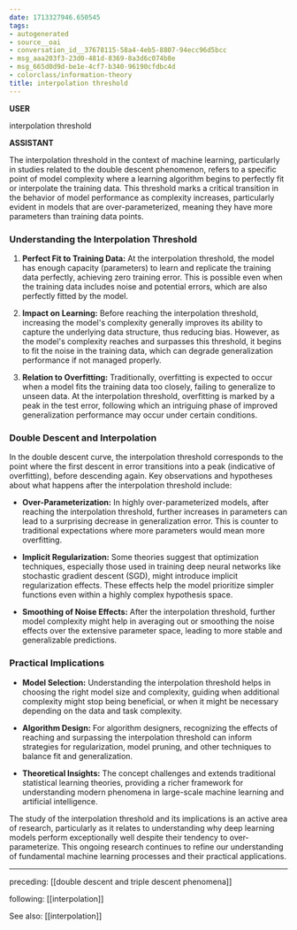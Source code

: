 ```yaml
---
date: 1713327946.650545
tags:
- autogenerated
- source__oai
- conversation_id__37678115-58a4-4eb5-8807-94ecc96d5bcc
- msg_aaa203f3-23d0-481d-8369-8a3d6c074b8e
- msg_665d0d9d-be1e-4cf7-b340-96190cfdbc4d
- colorclass/information-theory
title: interpolation threshold
---
```


**USER**

interpolation threshold


**ASSISTANT**

The interpolation threshold in the context of machine learning, particularly in studies related to the double descent phenomenon, refers to a specific point of model complexity where a learning algorithm begins to perfectly fit or interpolate the training data. This threshold marks a critical transition in the behavior of model performance as complexity increases, particularly evident in models that are over-parameterized, meaning they have more parameters than training data points.

### Understanding the Interpolation Threshold

1. **Perfect Fit to Training Data:** At the interpolation threshold, the model has enough capacity (parameters) to learn and replicate the training data perfectly, achieving zero training error. This is possible even when the training data includes noise and potential errors, which are also perfectly fitted by the model.

2. **Impact on Learning:** Before reaching the interpolation threshold, increasing the model's complexity generally improves its ability to capture the underlying data structure, thus reducing bias. However, as the model's complexity reaches and surpasses this threshold, it begins to fit the noise in the training data, which can degrade generalization performance if not managed properly.

3. **Relation to Overfitting:** Traditionally, overfitting is expected to occur when a model fits the training data too closely, failing to generalize to unseen data. At the interpolation threshold, overfitting is marked by a peak in the test error, following which an intriguing phase of improved generalization performance may occur under certain conditions.

### Double Descent and Interpolation

In the double descent curve, the interpolation threshold corresponds to the point where the first descent in error transitions into a peak (indicative of overfitting), before descending again. Key observations and hypotheses about what happens after the interpolation threshold include:

- **Over-Parameterization:** In highly over-parameterized models, after reaching the interpolation threshold, further increases in parameters can lead to a surprising decrease in generalization error. This is counter to traditional expectations where more parameters would mean more overfitting.

- **Implicit Regularization:** Some theories suggest that optimization techniques, especially those used in training deep neural networks like stochastic gradient descent (SGD), might introduce implicit regularization effects. These effects help the model prioritize simpler functions even within a highly complex hypothesis space.

- **Smoothing of Noise Effects:** After the interpolation threshold, further model complexity might help in averaging out or smoothing the noise effects over the extensive parameter space, leading to more stable and generalizable predictions.

### Practical Implications

- **Model Selection:** Understanding the interpolation threshold helps in choosing the right model size and complexity, guiding when additional complexity might stop being beneficial, or when it might be necessary depending on the data and task complexity.

- **Algorithm Design:** For algorithm designers, recognizing the effects of reaching and surpassing the interpolation threshold can inform strategies for regularization, model pruning, and other techniques to balance fit and generalization.

- **Theoretical Insights:** The concept challenges and extends traditional statistical learning theories, providing a richer framework for understanding modern phenomena in large-scale machine learning and artificial intelligence.

The study of the interpolation threshold and its implications is an active area of research, particularly as it relates to understanding why deep learning models perform exceptionally well despite their tendency to over-parameterize. This ongoing research continues to refine our understanding of fundamental machine learning processes and their practical applications.


---

preceding: [[double descent and triple descent phenomena]]  


following: [[interpolation]]

See also: [[interpolation]]